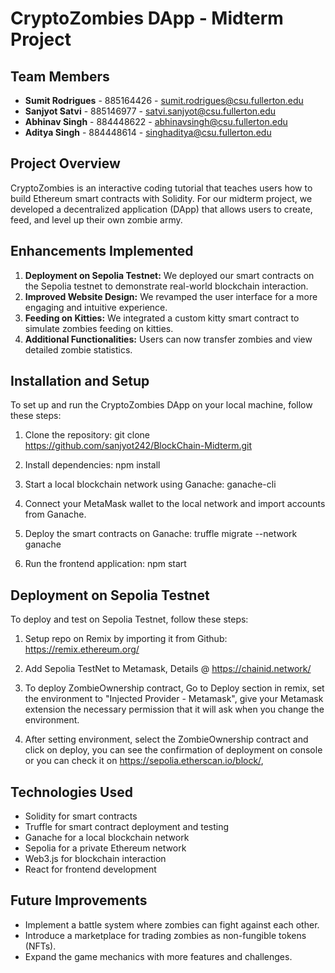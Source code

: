 # CryptoZombies DApp - Midterm Project

## Team Members
- **Sumit Rodrigues** - 885164426 - sumit.rodrigues@csu.fullerton.edu
- **Sanjyot Satvi** - 885146977 - satvi.sanjyot@csu.fullerton.edu
- **Abhinav Singh** - 884448622 - abhinavsingh@csu.fullerton.edu
- **Aditya Singh** - 884448614 - singhaditya@csu.fullerton.edu

## Project Overview
CryptoZombies is an interactive coding tutorial that teaches users how to build Ethereum smart contracts with Solidity. For our midterm project, we developed a decentralized application (DApp) that allows users to create, feed, and level up their own zombie army.

## Enhancements Implemented
1. **Deployment on Sepolia Testnet:** We deployed our smart contracts on the Sepolia testnet to demonstrate real-world blockchain interaction.
2. **Improved Website Design:** We revamped the user interface for a more engaging and intuitive experience.
3. **Feeding on Kitties:** We integrated a custom kitty smart contract to simulate zombies feeding on kitties.
4. **Additional Functionalities:** Users can now transfer zombies and view detailed zombie statistics.

## Installation and Setup
To set up and run the CryptoZombies DApp on your local machine, follow these steps:

1. Clone the repository:
git clone https://github.com/sanjyot242/BlockChain-Midterm.git

2. Install dependencies:
npm install

3. Start a local blockchain network using Ganache:
ganache-cli

4. Connect your MetaMask wallet to the local network and import accounts from Ganache.

5. Deploy the smart contracts on Ganache:
truffle migrate --network ganache

6. Run the frontend application:
npm start

## Deployment on Sepolia Testnet
To deploy and test on Sepolia Testnet, follow these steps:

1. Setup repo on Remix by importing it from Github:
https://remix.ethereum.org/

2. Add Sepolia TestNet to Metamask, Details @ https://chainid.network/

3. To deploy ZombieOwnership contract, Go to Deploy section in remix, set the environment to "Injected Provider - Metamask", give your Metamask extension the necessary permission that it will ask when you change the environment.

4. After setting environment, select the ZombieOwnership contract and click on deploy, you can see the confirmation of deployment on console or you can check it on https://sepolia.etherscan.io/block/<block-id>, 

## Technologies Used
- Solidity for smart contracts
- Truffle for smart contract deployment and testing
- Ganache for a local blockchain network
- Sepolia for a private Ethereum network
- Web3.js for blockchain interaction
- React for frontend development

## Future Improvements
- Implement a battle system where zombies can fight against each other.
- Introduce a marketplace for trading zombies as non-fungible tokens (NFTs).
- Expand the game mechanics with more features and challenges.
